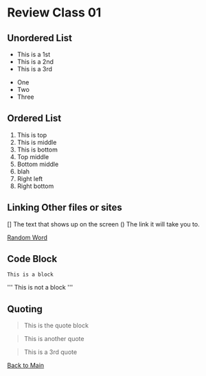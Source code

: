 # Review Class 01

## Unordered List

- This is a 1st
- This is a 2nd
- This is a 3rd

* One
* Two
* Three

## Ordered List

1. This is top
1. This is middle
1. This is bottom
1. Top middle
1. Bottom middle
1. blah
1. Right left
1. Right bottom

## Linking Other files or sites

[]()
[]
The text that shows up on the screen
()
The link it will take you to.

[Random Word](http://www.starwars.com)

## Code Block

```
This is a block
```

'''
This is not a block
'''

## Quoting

> This is the quote block

> This is another quote

> This is a 3rd quote

[Back to Main](../README.md)
